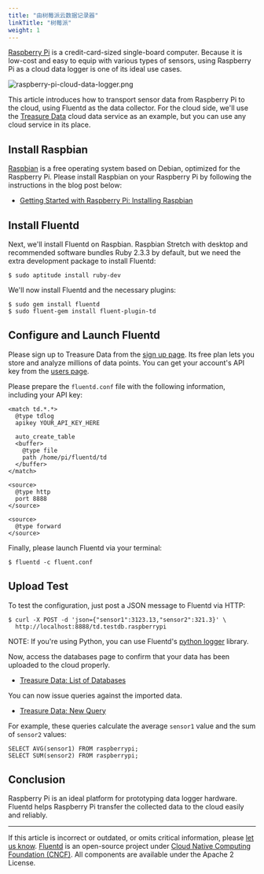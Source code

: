 ```yaml
---
title: "由树莓派云数据记录器"
linkTitle: "树莓派"
weight: 1
---
```


[Raspberry Pi](http://www.raspberrypi.org/) is a credit-card-sized
single-board computer. Because it is low-cost and easy to equip with
various types of sensors, using Raspberry Pi as a cloud data logger is
one of its ideal use cases.

![raspberry-pi-cloud-data-logger.png](/images/raspberry-pi-cloud-data-logger.png)

This article introduces how to transport sensor data from Raspberry Pi
to the cloud, using Fluentd as the data collector. For the cloud side,
we'll use the [Treasure Data](http://www.fluentd.org/treasuredata)
cloud data service as an example, but you can use any cloud service in
its place.

## Install Raspbian

[Raspbian](http://www.raspbian.org/) is a free operating system based
on Debian, optimized for the Raspberry Pi. Please install Raspbian on
your Raspberry Pi by following the instructions in the blog post below:

- [Getting Started with Raspberry Pi: Installing Raspbian](http://www.andrewmunsell.com/blog/getting-started-raspberry-pi-install-raspbian)

## Install Fluentd

Next, we'll install Fluentd on Raspbian. Raspbian Stretch with desktop
and recommended software bundles Ruby 2.3.3 by default, but we need
the extra development package to install Fluentd:

```
$ sudo aptitude install ruby-dev
```

We'll now install Fluentd and the necessary plugins:

```
$ sudo gem install fluentd
$ sudo fluent-gem install fluent-plugin-td
```

## Configure and Launch Fluentd

Please sign up to Treasure Data from the
[sign up page](https://console.treasuredata.com/users/sign_up).
Its free plan lets you store and analyze millions of data points.
You can get your account's API key from the [users page](https://console.treasuredata.com/users/current).

Please prepare the `fluentd.conf` file with the following information,
including your API key:

```
<match td.*.*>
  @type tdlog
  apikey YOUR_API_KEY_HERE

  auto_create_table
  <buffer>
    @type file
    path /home/pi/fluentd/td
  </buffer>
</match>

<source>
  @type http
  port 8888
</source>

<source>
  @type forward
</source>
```

Finally, please launch Fluentd via your terminal:

```
$ fluentd -c fluent.conf
```

## Upload Test

To test the configuration, just post a JSON message to Fluentd via HTTP:

```
$ curl -X POST -d 'json={"sensor1":3123.13,"sensor2":321.3}' \
  http://localhost:8888/td.testdb.raspberrypi
```

NOTE: If you're using Python, you can use Fluentd's
[python logger](/language/python.md) library.

Now, access the databases page to confirm that your data has been
uploaded to the cloud properly.

- [Treasure Data: List of Databases](https://console.treasuredata.com/databases)

You can now issue queries against the imported data.

- [Treasure Data: New Query](https://console.treasuredata.com/query_forms/new)

For example, these queries calculate the average `sensor1` value and
the sum of `sensor2` values:

```
SELECT AVG(sensor1) FROM raspberrypi;
SELECT SUM(sensor2) FROM raspberrypi;
```

## Conclusion

Raspberry Pi is an ideal platform for prototyping data logger hardware.
Fluentd helps Raspberry Pi transfer the collected data to the cloud
easily and reliably.

---

If this article is incorrect or outdated, or omits critical information, please [let us know](https://github.com/fluent/fluentd-docs-gitbook/issues?state=open).
[Fluentd](http://www.fluentd.org/) is an open-source project under [Cloud Native Computing Foundation (CNCF)](https://cncf.io/). All components are available under the Apache 2 License.
